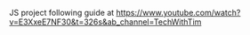 JS project following guide at https://www.youtube.com/watch?v=E3XxeE7NF30&t=326s&ab_channel=TechWithTim
